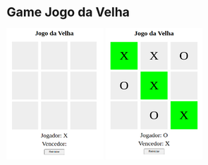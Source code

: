 # Game Jogo da Velha

<div>
  <img src="img/captura1.png" alt="captura 1" width="220" height="300"/>
  <img src="img/captura2.png" alt="captura 2" width="220" height="300"/>
</div>
